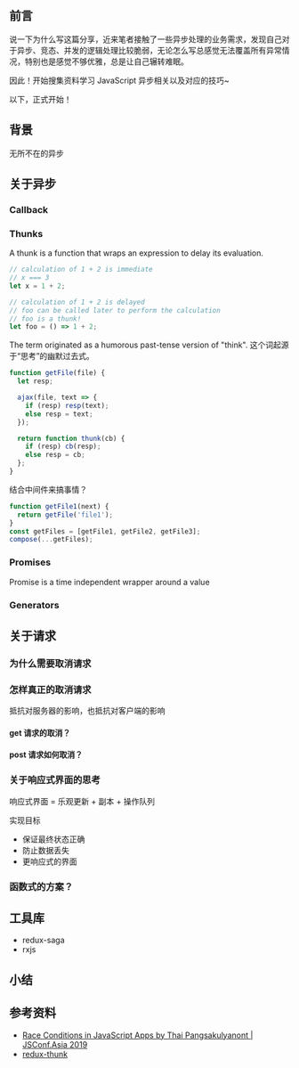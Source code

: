 ## 前言

说一下为什么写这篇分享，近来笔者接触了一些异步处理的业务需求，发现自己对于异步、竞态、并发的逻辑处理比较脆弱，无论怎么写总感觉无法覆盖所有异常情况，特别也是感觉不够优雅，总是让自己辗转难眠。

因此！开始搜集资料学习 JavaScript 异步相关以及对应的技巧~

以下，正式开始！

## 背景

无所不在的异步

## 关于异步

### Callback

### Thunks

A thunk is a function that wraps an expression to delay its evaluation.

```js
// calculation of 1 + 2 is immediate
// x === 3
let x = 1 + 2;

// calculation of 1 + 2 is delayed
// foo can be called later to perform the calculation
// foo is a thunk!
let foo = () => 1 + 2;
```

The term originated as a humorous past-tense version of "think".
这个词起源于“思考”的幽默过去式。

```js
function getFile(file) {
  let resp;

  ajax(file, text => {
    if (resp) resp(text);
    else resp = text;
  });

  return function thunk(cb) {
    if (resp) cb(resp);
    else resp = cb;
  };
}
```

结合中间件来搞事情？
```js
function getFile1(next) {
  return getFile('file1');
}
const getFiles = [getFile1, getFile2, getFile3];
compose(...getFiles);
```

### Promises

Promise is a time independent wrapper around a value

### Generators

## 关于请求

### 为什么需要取消请求

### 怎样真正的取消请求

抵抗对服务器的影响，也抵抗对客户端的影响

#### get 请求的取消？

#### post 请求如何取消？

### 关于响应式界面的思考

响应式界面 = 乐观更新 + 副本 + 操作队列

实现目标

- 保证最终状态正确
- 防止数据丢失
- 更响应式的界面

### 函数式的方案？

## 工具库

- redux-saga
- rxjs

## 小结

## 参考资料

- [Race Conditions in JavaScript Apps by Thai Pangsakulyanont | JSConf.Asia 2019](https://www.youtube.com/watch?v=DWZj56qUNfs&feature=push-sd&attr_tag=_-nKBHAQrlEqNBVw%3A6)
- [redux-thunk](https://github.com/reduxjs/redux-thunk)
